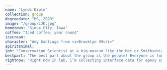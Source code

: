```yaml
---
name: "Lyndi Kiple"
collection: group
degreedate: "MS, 2023"
image: "/group/LJK.jpg"
hometown: "Sioux City, Iowa"
coffee: "Iced coffee, year round"
icecream:
character: "Amy Santiago from <i>Brooklyn 99</i>"
spiritanimal:
job: "Conservation Scientist at a big museum like the Met or Smithsonian"
bestpart: "The best part about the group is the people! Everyone is fun to work with and brings their own strengths to the table. There’s never a dull moment with this group."
rightnow: "Right now in lab, I’m collecting interface data for epoxy samples and helping with data processing for those. I’m also making paint samples and will soon be collecting measurements to characterize paint based on pigment concentration."
---
```

